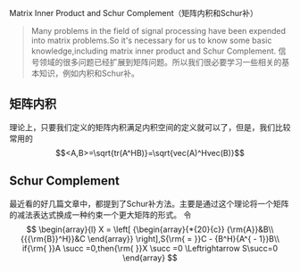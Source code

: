 ﻿Matrix Inner Product and Schur Complement（矩阵内积和Schur补）

> Many problems in the field of signal processing have been expended into matrix problems.So it's necessary for us to know some basic knowledge,including matrix inner product and Schur Complement.
信号领域的很多问题已经扩展到矩阵问题。所以我们很必要学习一些相关的基本知识，例如内积和Schur补。

## 矩阵内积
理论上，只要我们定义的矩阵内积满足内积空间的定义就可以了，但是，我们比较常用的
$$<A,B>=\sqrt{tr(A^HB)}=\sqrt{vec(A)^Hvec(B)}$$

## Schur Complement
最近看的好几篇文章中，都提到了Schur补方法。主要是通过这个理论将一个矩阵的减法表达式换成一种约束一个更大矩阵的形式。
令
$$
\begin{array}{l}
X = \left[ {\begin{array}{*{20}{c}}
{\rm{A}}&B\\
{{{\rm{B}}^H}}&C
\end{array}} \right],S{\rm{ = }}C - {B^H}{A^{ - 1}}B\\
if{\rm{ }}A \succ =0,then{\rm{ }}X \succ =0 \Leftrightarrow S\succ=0
\end{array}
$$